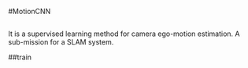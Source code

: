 #MotionCNN
##
It is a supervised learning method for camera ego-motion estimation.
A sub-mission for a SLAM system.

##train
